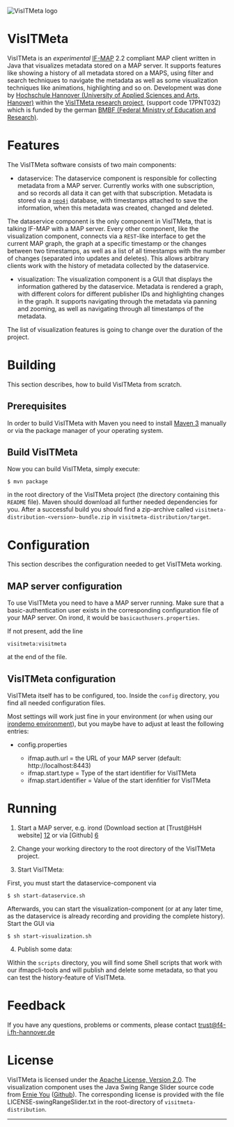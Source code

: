 ![VisITMeta logo](http://trust.f4.hs-hannover.de/img/logos/visitmeta_small.png)

VisITMeta
=========
VisITMeta is an *experimental* [IF-MAP][1] 2.2 compliant MAP client written in Java
that visualizes metadata stored on a MAP server.
It supports features like showing a history of all metadata stored on a MAPS, using
filter and search techniques to navigate the metadata as well as some visualization
techniques like animations, highlighting and so on.
Development was done by [Hochschule Hannover (University of Applied Sciences and Arts, 
Hanover)][2] within the [VisITMeta research project][3], (support code 17PNT032) which is 
funded by the german [BMBF (Federal Ministry of Education and Research)][8].

Features
========
The VisITMeta software consists of two main components:

* dataservice:
The dataservice component is responsible for collecting metadata from a MAP server.
Currently works with one subscription, and so records all data it can get with that
subscription.
Metadata is stored via a [`neo4j`][9] database, with timestamps attached to save the
information, when this metadata was created, changed and deleted.

The dataservice component is the only component in VisITMeta, that is talking IF-MAP
with a MAP server.
Every other component, like the visualization component, connects via a `REST`-like
interface to get the current MAP graph, the graph at a specific timestamp or the
changes between two timestamps, as well as a list of all timestamps with the number
of changes (separated into updates and deletes).
This allows arbitrary clients work with the history of metadata collected by the dataservice.

* visualization:
The visualization component is a GUI that displays the information gathered by the
dataservice.
Metadata is rendered a graph, with different colors for different publisher IDs and
highlighting changes in the graph.
It supports navigating through the metadata via panning and zooming, as well as
navigating through all timestamps of the metadata.

The list of visualization features is going to change over the duration of the project.

Building
========
This section describes, how to build VisITMeta from scratch.

Prerequisites
-------------
In order to build VisITMeta with Maven you need to install
[Maven 3][4] manually or via the package manager of your
operating system.

Build VisITMeta
---------------
Now you can build VisITMeta, simply execute:

    $ mvn package

in the root directory of the VisITMeta project (the directory
containing this `README` file). Maven should download all further
needed dependencies for you.
After a successful build you should find a zip-archive called
`visitmeta-distribution-<version>-bundle.zip` in 
`visitmeta-distribution/target`.

Configuration
=============
This section describes the configuration needed to get VisITMeta working.

MAP server configuration
------------------------
To use VisITMeta you need to have a MAP server running. 
Make sure that a basic-authentication user exists in the corresponding
configuration file of your MAP server.
On irond, it would be `basicauthusers.properties`. 

If not present, add the line

    visitmeta:visitmeta

at the end of the file.

VisITMeta configuration
-----------------------
VisITMeta itself has to be configured, too.
Inside the `config` directory, you find all needed configuration files.

Most settings will work just fine in your environment (or when using our
[irondemo environment][5]), but you maybe have to adjust at least the following entries:

* config.properties

	* ifmap.auth.url = the URL of your MAP server (default: http://localhost:8443)
	* ifmap.start.type = Type of the start identifier for VisITMeta
	* ifmap.start.identifier = Value of the start idenfitier for VisITMeta

Running
=======
1. Start a MAP server, e.g. irond (Download section at [Trust@HsH website] [12] or via
[Github] [6]

2. Change your working directory to the root directory of the VisITMeta project.

3. Start VisITMeta:

First, you must start the dataservice-component via

	$ sh start-dataservice.sh

Afterwards, you can start the visualization-component (or at any later time, as the 
dataservice is already recording and providing the complete history).
Start the GUI via

	$ sh start-visualization.sh

4. Publish some data:

Within the `scripts` directory, you will find some Shell scripts that work with our
ifmapcli-tools and will publish and delete some metadata, so that you can test the
history-feature of VisITMeta.

Feedback
========
If you have any questions, problems or comments, please contact
	trust@f4-i.fh-hannover.de

License
=======
VisITMeta is licensed under the [Apache License, Version 2.0][7].
The visualization component uses the Java Swing Range Slider source code from [Ernie You][10] ([Github][11]).
The corresponding license is provided with the file LICENSE-swingRangeSlider.txt in the
root-directory of `visitmeta-distribution`.

----

[1]: http://www.trustedcomputinggroup.org/resources/tnc_ifmap_binding_for_soap_specification
[2]: http://www.hs-hannover.de/start/index.html
[3]: http://trust.f4.hs-hannover.de/projects/visitmeta.html
[4]: https://maven.apache.org/download.html
[5]: https://github.com/trustathsh/irondemo.git
[6]: https://github.com/trustathsh/irond.git
[7]: http://www.apache.org/licenses/LICENSE-2.0.html
[8]: http://www.bmbf.de/en/index.php
[9]: http://www.neo4j.org/
[10]: http://ernienotes.wordpress.com/2010/12/27/creating-a-java-swing-range-slider/
[11]: https://github.com/ernieyu/Swing-range-slider
[12]: http://trust.f4.hs-hannover.de